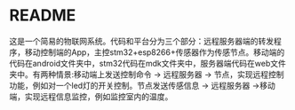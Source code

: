 # README

这是一个简易的物联网系统。代码和平台分为三个部分：远程服务器端的转发程序，移动控制端的App，主控stm32+esp8266+传感器作为传感节点。移动端的代码在android文件夹中，stm32代码在mdk文件夹中，服务器端代码在web文件夹中。有两种情景:移动端上发送控制命令 -> 远程服务器 -> 节点，实现远程控制功能，例如对一个led灯的开关控制。节点发送传感信息 -> 远程服务器 ->移动端，实现远程信息监控，例如监控室内的温度。